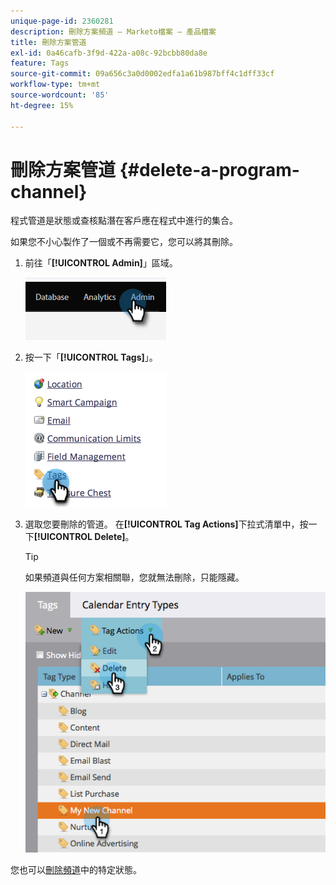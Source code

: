 ```yaml
---
unique-page-id: 2360281
description: 刪除方案頻道 — Marketo檔案 — 產品檔案
title: 刪除方案管道
exl-id: 0a46cafb-3f9d-422a-a08c-92bcbb80da8e
feature: Tags
source-git-commit: 09a656c3a0d0002edfa1a61b987bff4c1dff33cf
workflow-type: tm+mt
source-wordcount: '85'
ht-degree: 15%

---
```


# 刪除方案管道 {#delete-a-program-channel}

程式管道是狀態或查核點潛在客戶應在程式中進行的集合。

如果您不小心製作了一個或不再需要它，您可以將其刪除。

1. 前往「**[!UICONTROL Admin]**」區域。

   ![](assets/delete-a-program-channel-1.png)

1. 按一下「**[!UICONTROL Tags]**」。

   ![](assets/delete-a-program-channel-2.png)

1. 選取您要刪除的管道。 在&#x200B;**[!UICONTROL Tag Actions]**&#x200B;下拉式清單中，按一下&#x200B;**[!UICONTROL Delete]**。

   >[!TIP]
   >
   >如果頻道與任何方案相關聯，您就無法刪除，只能隱藏。

   ![](assets/delete-a-program-channel-3.png)

您也可以[刪除頻道](/help/marketo/product-docs/administration/tags/delete-a-program-status-from-a-program-channel.md)中的特定狀態。
